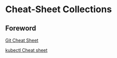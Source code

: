 # Cheat-Sheet Collections

## Foreword

[Git Cheat Sheet](cheat-sheet-git.md)

[kubectl Cheat sheet](kubernetes/kubectl/cheat-sheet-kubectl.md)